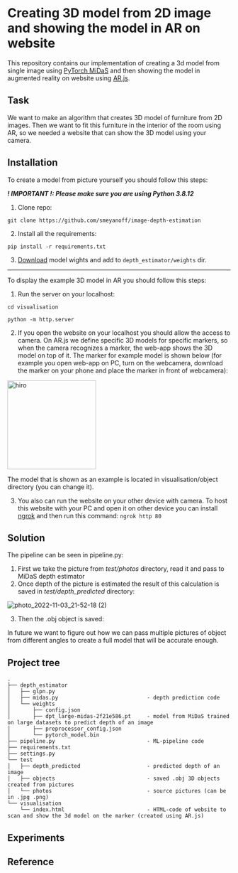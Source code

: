# Creating 3D model from 2D image and showing the model in AR on website

This repository contains our implementation of creating a 3d model from single image using [PyTorch MiDaS](https://pytorch.org/hub/intelisl_midas_v2/) and then showing the model in augmented reality on website using [AR.js](https://ar-js-org.github.io/AR.js-Docs/).

## Task

We want to make an algorithm that creates 3D model of furniture from 2D images. Then we want to fit this furniture in the interior of the room using AR, so we needed a website that can show the 3D model using your camera. 

## Installation 

To create a model from picture yourself you should follow this steps:

***! IMPORTANT !: Please make sure you are using Python 3.8.12***

1. Clone repo:

`git clone https://github.com/smeyanoff/image-depth-estimation`

2. Install all the requirements:

`pip install -r requirements.txt`

3. [Download](https://drive.google.com/drive/folders/13TJ4PCw4N65R13PN6ozzgmc8F0lBD9x8?usp=share_link) model wights and add to `depth_estimator/weights` dir.


---

To display the example 3D model in AR you should follow this steps:
1. Run the server on your localhost:

`cd visualisation`

`python -m http.server`


2. If you open the website on your localhost you should allow the access to camera. On AR.js we define specific 3D models for specific markers, so when the camera recognizes a marker, the web-app shows the 3D model on top of it. The marker for example model is shown below (for example you open web-app on PC, turn on the webcamera, download the marker on your phone and place the marker in front of webcamera):
<img src="https://user-images.githubusercontent.com/27068383/201076772-b0a1b911-7b82-47eb-9933-7bea8d2dff8f.png" alt="hiro" width="200"/>

The model that is shown as an example is located in visualisation/object directory (you can change it).

3. You also can run the website on your other device with camera. To host this website with your PC and open it on other device you can install [ngrok](https://ngrok.com) and then run this command:
`
ngrok http 80
`

## Solution

The pipeline can be seen in pipeline.py:

1. First we take the picture from *test/photos* directory, read it and pass to MiDaS depth estimator
2. Once depth of the picture is estimated the result of this calculation is saved in *test/depth_predicted* directory:

![photo_2022-11-03_21-52-18 (2)](https://user-images.githubusercontent.com/27068383/201118396-dd38f952-04b8-417c-aa3a-e4d057af8eed.jpg)

3. Then the .obj object is saved:



In future we want to figure out how we can pass multiple pictures of object from different angles to create a full model that will be accurate enough.

## Project tree

```
.
├── depth_estimator
│   ├── glpn.py
│   ├── midas.py                            - depth prediction code
│   └── weights
│       ├── config.json
│       ├── dpt_large-midas-2f21e586.pt     - model from MiDaS trained on large datasets to predict depth of an image
│       ├── preprocessor_config.json
│       └── pytorch_model.bin 
├── pipeline.py                             - ML-pipeline code
├── requirements.txt
├── settings.py
└── test
│   ├── depth_predicted                     - predicted depth of an image
│   ├── objects                             - saved .obj 3D objects created from pictures
│   └── photos                              - source pictures (can be in .jpg .png)
└── visualisation
    └── index.html                          - HTML-code of website to scan and show the 3d model on the marker (created using AR.js)
```

## Experiments

## Reference

